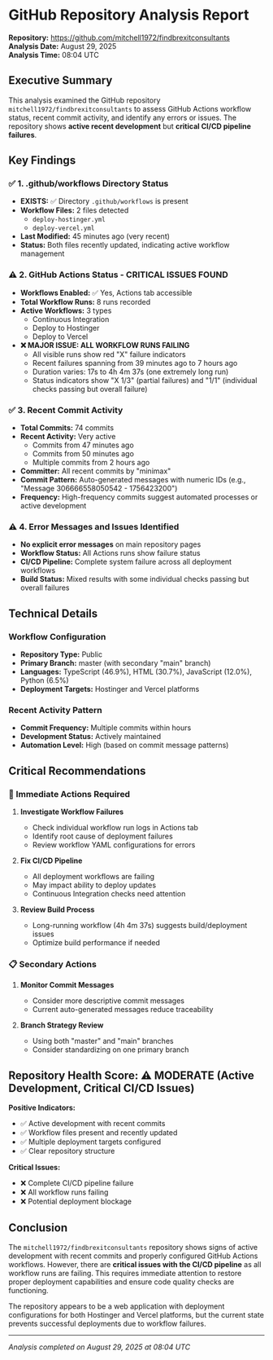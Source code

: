 # GitHub Repository Analysis Report
**Repository:** https://github.com/mitchell1972/findbrexitconsultants  
**Analysis Date:** August 29, 2025  
**Analysis Time:** 08:04 UTC

## Executive Summary

This analysis examined the GitHub repository `mitchell1972/findbrexitconsultants` to assess GitHub Actions workflow status, recent commit activity, and identify any errors or issues. The repository shows **active recent development** but **critical CI/CD pipeline failures**.

## Key Findings

### ✅ 1. .github/workflows Directory Status
- **EXISTS:** ✅ Directory `.github/workflows` is present
- **Workflow Files:** 2 files detected
  - `deploy-hostinger.yml`
  - `deploy-vercel.yml`
- **Last Modified:** 45 minutes ago (very recent)
- **Status:** Both files recently updated, indicating active workflow management

### ⚠️ 2. GitHub Actions Status - CRITICAL ISSUES FOUND
- **Workflows Enabled:** ✅ Yes, Actions tab accessible
- **Total Workflow Runs:** 8 runs recorded
- **Active Workflows:** 3 types
  - Continuous Integration
  - Deploy to Hostinger  
  - Deploy to Vercel
- **❌ MAJOR ISSUE: ALL WORKFLOW RUNS FAILING**
  - All visible runs show red "X" failure indicators
  - Recent failures spanning from 39 minutes ago to 7 hours ago
  - Duration varies: 17s to 4h 4m 37s (one extremely long run)
  - Status indicators show "X 1/3" (partial failures) and "1/1" (individual checks passing but overall failure)

### ✅ 3. Recent Commit Activity
- **Total Commits:** 74 commits
- **Recent Activity:** Very active
  - Commits from 47 minutes ago
  - Commits from 50 minutes ago
  - Multiple commits from 2 hours ago
- **Committer:** All recent commits by "minimax"
- **Commit Pattern:** Auto-generated messages with numeric IDs (e.g., "Message 306666558050542 - 1756423200")
- **Frequency:** High-frequency commits suggest automated processes or active development

### ⚠️ 4. Error Messages and Issues Identified
- **No explicit error messages** on main repository pages
- **Workflow Status:** All Actions runs show failure status
- **CI/CD Pipeline:** Complete system failure across all deployment workflows
- **Build Status:** Mixed results with some individual checks passing but overall failures

## Technical Details

### Workflow Configuration
- **Repository Type:** Public
- **Primary Branch:** master (with secondary "main" branch)
- **Languages:** TypeScript (46.9%), HTML (30.7%), JavaScript (12.0%), Python (6.5%)
- **Deployment Targets:** Hostinger and Vercel platforms

### Recent Activity Pattern
- **Commit Frequency:** Multiple commits within hours
- **Development Status:** Actively maintained
- **Automation Level:** High (based on commit message patterns)

## Critical Recommendations

### 🚨 Immediate Actions Required
1. **Investigate Workflow Failures**
   - Check individual workflow run logs in Actions tab
   - Identify root cause of deployment failures
   - Review workflow YAML configurations for errors

2. **Fix CI/CD Pipeline**
   - All deployment workflows are failing
   - May impact ability to deploy updates
   - Continuous Integration checks need attention

3. **Review Build Process**
   - Long-running workflow (4h 4m 37s) suggests build/deployment issues
   - Optimize build performance if needed

### 📋 Secondary Actions
1. **Monitor Commit Messages**
   - Consider more descriptive commit messages
   - Current auto-generated messages reduce traceability

2. **Branch Strategy Review**
   - Using both "master" and "main" branches
   - Consider standardizing on one primary branch

## Repository Health Score: ⚠️ MODERATE (Active Development, Critical CI/CD Issues)

**Positive Indicators:**
- ✅ Active development with recent commits
- ✅ Workflow files present and recently updated  
- ✅ Multiple deployment targets configured
- ✅ Clear repository structure

**Critical Issues:**
- ❌ Complete CI/CD pipeline failure
- ❌ All workflow runs failing
- ❌ Potential deployment blockage

## Conclusion

The `mitchell1972/findbrexitconsultants` repository shows signs of active development with recent commits and properly configured GitHub Actions workflows. However, there are **critical issues with the CI/CD pipeline** as all workflow runs are failing. This requires immediate attention to restore proper deployment capabilities and ensure code quality checks are functioning.

The repository appears to be a web application with deployment configurations for both Hostinger and Vercel platforms, but the current state prevents successful deployments due to workflow failures.

---
*Analysis completed on August 29, 2025 at 08:04 UTC*
